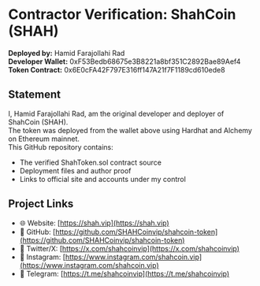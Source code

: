 # Contractor Verification: ShahCoin (SHAH)

**Deployed by:** Hamid Farajollahi Rad  
**Developer Wallet:** 0xF53Bedb68675e3B8221a8bf351C2892Bae89Aef4  
**Token Contract:** 0x6E0cFA42F797E316ff147A21f7F1189cd610ede8

## Statement

I, Hamid Farajollahi Rad, am the original developer and deployer of ShahCoin (SHAH).  
The token was deployed from the wallet above using Hardhat and Alchemy on Ethereum mainnet.  
This GitHub repository contains:
- The verified ShahToken.sol contract source
- Deployment files and author proof
- Links to official site and accounts under my control

## Project Links

- 🌐 Website: [https://shah.vip](https://shah.vip)  
- 🐙 GitHub: [https://github.com/SHAHCoinvip/shahcoin-token](https://github.com/SHAHCoinvip/shahcoin-token)  
- 🧵 Twitter/X: [https://x.com/shahcoinvip](https://x.com/shahcoinvip)  
- 📸 Instagram: [https://www.instagram.com/shahcoin.vip](https://www.instagram.com/shahcoin.vip)  
- 🤖 Telegram: [https://t.me/shahcoinvip](https://t.me/shahcoinvip)
